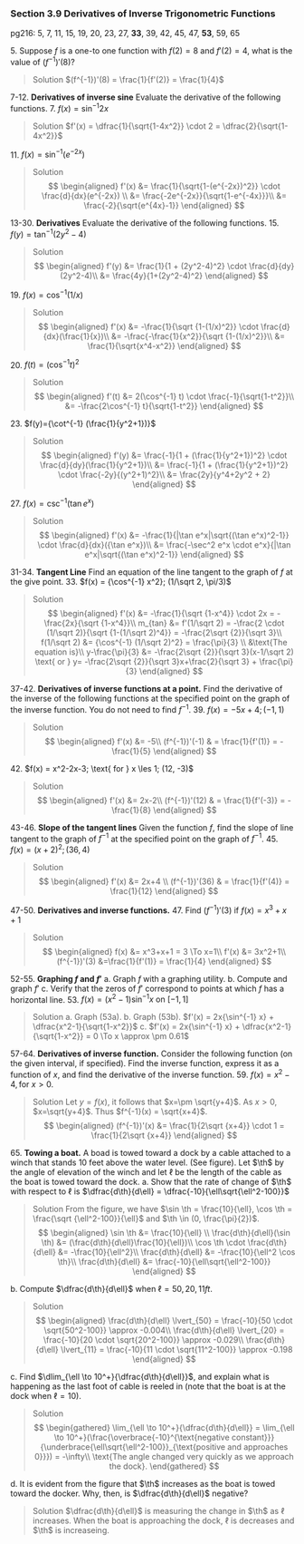 ### Section 3.9 Derivatives of Inverse Trigonometric Functions
pg216: 5, 7, 11, 15, 19, 20, 23, 27, **33**, 39, 42, 45, 47, **53**, 59, 65

5\. Suppose $f$ is a one-to one function with $f(2)=8$ and $f'(2)=4$, what is the value of $(f^{-1})'(8)$?
>Solution
$(f^{-1})'(8) = \frac{1}{f'(2)} = \frac{1}{4}$

7-12\. **Derivatives of inverse sine** Evaluate the derivative of the following functions.
7\. $f(x)={\sin^{-1} 2x}$
>Solution
$f'(x) = \dfrac{1}{\sqrt{1-4x^2}} \cdot 2 = \dfrac{2}{\sqrt{1-4x^2}}$

11\. $f(x)={\sin^{-1} (e^{-2x})}$
>Solution
$$
\begin{aligned}
f'(x) &= \frac{1}{\sqrt{1-(e^{-2x})^2}} \cdot \frac{d}{dx}(e^{-2x}) \\
&= \frac{-2e^{-2x}}{\sqrt{1-e^{-4x}}}\\
&= \frac{-2}{\sqrt{e^{4x}-1}}
\end{aligned}
$$

13-30\. **Derivatives** Evaluate the derivative of the following functions.
15\. $f(y)={\tan^{-1} (2y^2-4)}$
>Solution
$$
\begin{aligned}
f'(y) &= \frac{1}{1 + (2y^2-4)^2} \cdot \frac{d}{dy}(2y^2-4)\\
&= \frac{4y}{1+(2y^2-4)^2}
\end{aligned}
$$

19\. $f(x)={\cos^{-1} (1/x)}$
>Solution
$$
\begin{aligned}
f'(x) &= -\frac{1}{\sqrt {1-(1/x)^2}} \cdot \frac{d}{dx}(\frac{1}{x})\\
&= -\frac{-\frac{1}{x^2}}{\sqrt {1-(1/x)^2}}\\
&= \frac{1}{\sqrt{x^4-x^2}}
\end{aligned}
$$

20\. $f(t)=(\cos^{-1} t)^2$
>Solution
$$
\begin{aligned}
f'(t) &= 2(\cos^{-1} t) \cdot \frac{-1}{\sqrt{1-t^2}}\\
&= -\frac{2\cos^{-1} t}{\sqrt{1-t^2}}
\end{aligned}
$$

23\. $f(y)={\cot^{-1} (\frac{1}{y^2+1})}$
>Solution
$$
\begin{aligned}
f'(y) &= \frac{-1}{1 + (\frac{1}{y^2+1})^2} \cdot \frac{d}{dy}(\frac{1}{y^2+1})\\
&= \frac{-1}{1 + (\frac{1}{y^2+1})^2} \cdot \frac{-2y}{(y^2+1)^2}\\
&= \frac{2y}{y^4+2y^2 + 2}
\end{aligned}
$$

27\. $f(x) = {\csc^{-1} ({\tan e^x})}$
>Solution
$$
\begin{aligned}
f'(x) &= -\frac{1}{|\tan e^x|\sqrt{(\tan e^x)^2-1}} \cdot \frac{d}{dx}({\tan e^x})\\
&= \frac{-\sec^2 e^x \cdot e^x}{|\tan e^x|\sqrt{(\tan e^x)^2-1}}
\end{aligned}
$$

31-34\. **Tangent Line** Find an equation of the line tangent to the graph of $f$ at the give point.
33\. $f(x) = {\cos^{-1} x^2}; (1/\sqrt 2, \pi/3)$
>Solution
$$
\begin{aligned}
f'(x) &= -\frac{1}{\sqrt {1-x^4}} \cdot 2x = -\frac{2x}{\sqrt {1-x^4}}\\
m_{tan} &= f'(1/\sqrt 2) = -\frac{2 \cdot (1/\sqrt 2)}{\sqrt {1-(1/\sqrt 2)^4}} = -\frac{2\sqrt {2}}{\sqrt 3}\\
f(1/\sqrt 2) &= {\cos^{-1} (1/\sqrt 2)^2} = \frac{\pi}{3}
\\
&\text{The equation is}\\
y-\frac{\pi}{3} &= -\frac{2\sqrt {2}}{\sqrt 3}(x-1/\sqrt 2) \text{ or } y= -\frac{2\sqrt {2}}{\sqrt 3}x+\frac{2}{\sqrt 3} + \frac{\pi}{3}
\end{aligned}
$$

37-42\. **Derivatives of inverse functions at a point.** Find the derivative of the inverse of the following functions at the specified point on the graph of the inverse function. You do not need to find $f^{-1}$.
39\. $f(x) = -5x+4; (-1, 1)$
>Solution
$$
\begin{aligned}
f'(x) &= -5\\
(f^{-1})'(-1) & = \frac{1}{f'(1)} = -\frac{1}{5}
\end{aligned}
$$

42\. $f(x) = x^2-2x-3; \text{ for } x \les 1; (12, -3)$
>Solution
$$
\begin{aligned}
f'(x) &= 2x-2\\
(f^{-1})'(12) & = \frac{1}{f'(-3)} = -\frac{1}{8}
\end{aligned}
$$

43-46\. **Slope of the tangent lines** Given the function $f$, find the slope of line tangent to the graph of $f^{-1}$ at the specified point on the graph of $f^{-1}$.
45\. $f(x) = (x+2)^2; (36, 4)$
>Solution
$$
\begin{aligned}
f'(x) &= 2x+4 \\
(f^{-1})'(36) & = \frac{1}{f'(4)} = \frac{1}{12}
\end{aligned}
$$

47-50\. **Derivatives and inverse functions.**
47\. Find $(f^{-1})'(3) \text{ if } f(x) = x^3+x+1$
>Solution
$$
\begin{aligned}
f(x) &= x^3+x+1 = 3 \To x=1\\
f'(x) &= 3x^2+1\\
(f^{-1})'(3) &=\frac{1}{f'(1)} = \frac{1}{4}
\end{aligned}
$$

52-55\. **Graphing $f$ and $f'$**
a. Graph $f$ with a graphing utility.
b. Compute and graph $f'$
c. Verify that the zeros of $f'$ correspond to points at which $f$ has a horizontal line.
53\. $f(x) = (x^2-1){\sin^{-1} x} \text{ on } [-1, 1]$
>Solution
a. Graph (53a).
b. Graph (53b). $f'(x) = 2x{\sin^{-1} x} + \dfrac{x^2-1}{\sqrt{1-x^2}}$
c. $f'(x) = 2x{\sin^{-1} x} + \dfrac{x^2-1}{\sqrt{1-x^2}} = 0 \To x \approx \pm 0.61$

57-64\. **Derivatives of inverse function.** Consider the following function (on the given interval, if specified). Find the inverse function, express it as a function of $x$, and find the derivative of the inverse function.
59\. $f(x) = x^2-4, \text{for }x>0$.
>Solution
Let $y=f(x)$, it follows that $x=\pm \sqrt{y+4}$. As $x>0$, $x=\sqrt{y+4}$. Thus $f^{-1}(x) = \sqrt{x+4}$.
$$
\begin{aligned}
(f^{-1})'(x) &= \frac{1}{2\sqrt {x+4}} \cdot 1 = \frac{1}{2\sqrt {x+4}}
\end{aligned}
$$

65\. **Towing a boat.** A boad is towed toward a dock by a cable attached to a winch that stands 10 feet above the water level. (See figure). Let $\th$ by the angle of elevation of the winch and let $\ell$ be the length of the cable as the boat is towed toward the dock.
a. Show that the rate of change of $\th$ with respect to $\ell$ is $\dfrac{d\th}{d\ell} = \dfrac{-10}{\ell\sqrt{\ell^2-100}}$
>Solution
From the figure, we have $\sin \th = \frac{10}{\ell}, \cos \th = \frac{\sqrt {\ell^2-100}}{\ell}$ and $\th \in (0, \frac{\pi}{2})$.
$$
\begin{aligned}
\sin \th &= \frac{10}{\ell} \\
\frac{d\th}{d\ell}(\sin \th) &= (\frac{d\th}{d\ell}\frac{10}{\ell})\\
\cos \th \cdot \frac{d\th}{d\ell} &= -\frac{10}{\ell^2}\\
\frac{d\th}{d\ell} &= -\frac{10}{\ell^2 \cos \th}\\
\frac{d\th}{d\ell} &= \frac{-10}{\ell\sqrt{\ell^2-100}}
\end{aligned}
$$

b. Compute $\dfrac{d\th}{d\ell}$ when $\ell=50, 20, 11ft$.
>Solution
$$
\begin{aligned}
\frac{d\th}{d\ell} \lvert_{50} = \frac{-10}{50 \cdot \sqrt{50^2-100}} \approx -0.004\\
\frac{d\th}{d\ell} \lvert_{20} = \frac{-10}{20 \cdot \sqrt{20^2-100}} \approx -0.029\\
\frac{d\th}{d\ell} \lvert_{11} = \frac{-10}{11 \cdot \sqrt{11^2-100}} \approx -0.198
\end{aligned}
$$

c. Find $\dlim_{\ell \to 10^+}{\dfrac{d\th}{d\ell}}$, and explain what is happening as the last foot of cable is reeled in (note that the boat is at the dock when $\ell = 10$).
>Solution
$$
\begin{gathered}
\lim_{\ell \to 10^+}{\dfrac{d\th}{d\ell}} = \lim_{\ell \to 10^+}(\frac{\overbrace{-10}^{\text{negative constant}}}{\underbrace{\ell\sqrt{\ell^2-100}}_{\text{positive and approaches 0}}}) = -\infty\\
\text{The angle changed very quickly as we approach the dock}.
\end{gathered}
$$

d. It is evident from the figure that $\th$ increases as the boat is towed toward the docker. Why, then, is $\dfrac{d\th}{d\ell}$ negative?
>Solution
$\dfrac{d\th}{d\ell}$ is measuring the change in $\th$ as $\ell$ increases. When the boat is approaching the dock, $\ell$ is decreases and $\th$ is increaseing.
